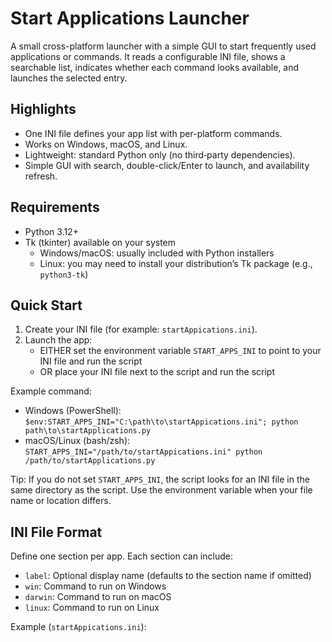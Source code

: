 # Start Applications Launcher

A small cross-platform launcher with a simple GUI to start frequently used applications or commands. It reads a configurable INI file, shows a searchable list, indicates whether each command looks available, and launches the selected entry.

## Highlights
- One INI file defines your app list with per-platform commands.
- Works on Windows, macOS, and Linux.
- Lightweight: standard Python only (no third‑party dependencies).
- Simple GUI with search, double-click/Enter to launch, and availability refresh.

## Requirements
- Python 3.12+
- Tk (tkinter) available on your system
  - Windows/macOS: usually included with Python installers
  - Linux: you may need to install your distribution’s Tk package (e.g., `python3-tk`)

## Quick Start
1. Create your INI file (for example: `startAppications.ini`).
2. Launch the app:
   - EITHER set the environment variable `START_APPS_INI` to point to your INI file and run the script
   - OR place your INI file next to the script and run the script

Example command:
- Windows (PowerShell): `$env:START_APPS_INI="C:\path\to\startAppications.ini"; python path\to\startApplications.py`
- macOS/Linux (bash/zsh): `START_APPS_INI="/path/to/startAppications.ini" python /path/to/startApplications.py`

Tip: If you do not set `START_APPS_INI`, the script looks for an INI file in the same directory as the script. Use the environment variable when your file name or location differs.

## INI File Format
Define one section per app. Each section can include:
- `label`: Optional display name (defaults to the section name if omitted)
- `win`: Command to run on Windows
- `darwin`: Command to run on macOS
- `linux`: Command to run on Linux

Example (`startAppications.ini`):
